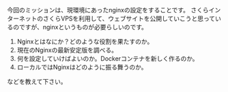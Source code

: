 今回のミッションは、現環境にあったnginxの設定をすることです。
さくらインターネットのさくらVPSを利用して、ウェブサイトを公開していこうと思っているのですが、nginxというものが必要らしいのです。

1. Nginxとはなにか？どのような役割を果たすのか。
2. 現在のNginxの最新安定版を調べる。
3. 何を設定していけばよいのか。Dockerコンテナを新しく作るのか。
4. ローカルではNginxはどのように振る舞うのか。

などを教えて下さい。